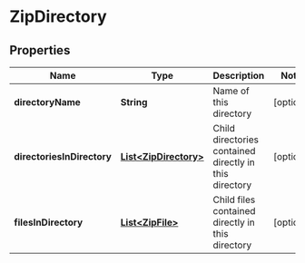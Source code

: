 
# ZipDirectory

## Properties
Name | Type | Description | Notes
------------ | ------------- | ------------- | -------------
**directoryName** | **String** | Name of this directory |  [optional]
**directoriesInDirectory** | [**List&lt;ZipDirectory&gt;**](ZipDirectory.md) | Child directories contained directly in this directory |  [optional]
**filesInDirectory** | [**List&lt;ZipFile&gt;**](ZipFile.md) | Child files contained directly in this directory |  [optional]



